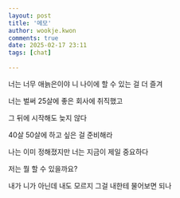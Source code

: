 ```yaml
---  
layout: post  
title: '메모'  
author: wookje.kwon  
comments: true  
date: 2025-02-17 23:11  
tags: [chat]  
  
---  
```


너는 너무 애늙은이야 니 나이에 할 수 있는 걸 더 즐겨  

너는 벌써 25살에 좋은 회사에 취직했고  

그 뒤에 시작해도 늦지 않다  

40살 50살에 하고 싶은 걸 준비해라   

나는 이미 정해졌지만 너는 지금이 제일 중요하다  

저는 뭘 할 수 있을까요?  

내가 니가 아닌데 내도 모르지 그걸 내한테 물어보면 되나  
